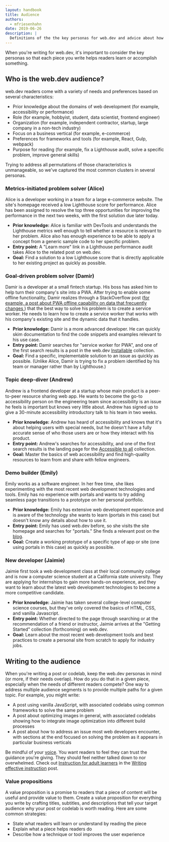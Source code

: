 ```yaml
---
layout: handbook
title: Audience
authors:
  - mfriesenhahn
date: 2019-06-26
description: |
  Definitions of the the key personas for web.dev and advice about how to write for them.
---
```

When you're writing for web.dev, it's important to consider the key personas so that each piece you write helps readers learn or accomplish something.

## Who is the web.dev audience?
web.dev readers come with a variety of needs and preferences based on several characteristics:
* Prior knowledge about the domains of web development (for example, accessibility or performance)
* Role (for example, hobbyist, student, data scientist, frontend engineer)
* Organization (for example, independent contractor, startup, large company in a non-tech industry)
* Focus on a business vertical (for example, e-commerce)
* Preferences for frameworks and tools (for example, React, Gulp, webpack)
* Purpose for reading (for example, fix a Lighthouse audit, solve a specific problem, improve general skills)

Trying to address all permutations of those characteristics is unmanageable, so we've captured the most common clusters in several personas.

### Metrics-initiated problem solver (Alice)
Alice is a developer working in a team for a large e-commerce website. The site's homepage received a low Lighthouse score for performance. Alice has been assigned to resolve the top three opportunities for improving the performance in the next two weeks, with the first solution due later today.

* **Prior knowledge:** Alice is familiar with DevTools and understands the Lighthouse metrics well enough to tell whether a resource is relevant to her problem. Alice also has enough experience to be able to apply a concept from a generic sample code to her specific problem.
* **Entry point:** A "Learn more" link in a Lighthouse performance audit takes Alice to the related post on web.dev.
* **Goal:** Find a solution to a low Lighthouse score that is directly applicable to her existing project as quickly as possible.

### Goal-driven problem solver (Damir)
Damir is a developer at a small fintech startup. His boss has asked him to help turn their company's site into a PWA. After trying to enable some offline functionality, Damir realizes through a StackOverflow post ([for example, a post about PWA offline capability on data that frecuently changes ](https://stackoverflow.com/questions/50777677/pwa-offline-capability-on-data-that-frecuently-changes)) that the best way to solve his problem is to create a service worker. He needs to learn how to create a service worker that works with his company's existing site and the dynamic data that it handles.

* **Prior knowledge:** Damir is a more advanced developer. He can quickly skim documentation to find the code snippets and examples relevant to his use case.
* **Entry point:** Damir searches for "service worker for PWA", and one of the first search results is a post in the web.dev [Installable](/installable) collection.
* **Goal:** Find a specific, implementable solution to an issue as quickly as possible. (Unlike Alice, Damir is trying to fix a problem identified by his team or manager rather than by Lighthouse.)

### Topic deep-diver (Andrew)
Andrew is a frontend developer at a startup whose main product is a peer-to-peer resource sharing web app.  He wants to become the go-to accessibility person on the engineering team since accessibility is an issue he feels is important but knows very little about. Andrew has signed up to give a 30-minute accessibility introductory talk to his team in two weeks.

* **Prior knowledge:** Andrew has heard of accessibility and knows that it's about helping users with special needs, but he doesn't have a fully accurate sense of who those users are or how they interact with his product.
* **Entry point:** Andrew's searches for accessibility, and one of the first search results is the landing page for the [Accessible to all](/accessible) collection.
* **Goal:** Master the basics of web accessibility and find high-quality resources to learn from and share with fellow engineers.

### Demo builder (Emily)
Emily works as a software engineer. In her free time, she likes experimenting with the most recent web development technologies and tools. Emily has no experience with portals and wants to try adding seamless page transitions to a prototype on her personal portfolio.

* **Prior knowledge:** Emily has extensive web development experience and is aware of the technology she wants to learn (portals in this case) but doesn't know any details about how to use it.
* **Entry point:** Emily has used web.dev before, so she visits the site homepage and searches for "portals." She finds a relevant post on the [blog](/blog).
* **Goal:** Create a working prototype of a specific type of app or site (one using portals in this case) as quickly as possible.

### New developer (Jaimie)
Jaimie first took a web development class at their local community college and is now a computer science student at a California state university. They are applying for internships to gain more hands-on experience, and they want to learn about the latest web development technologies to become a more competitive candidate.

* **Prior knowledge:** Jaimie has taken several college-level computer science courses, but they've only covered the basics of HTML, CSS, and vanilla Javascript.
* **Entry point:** Whether directed to the page through searching or at the recommendation of a friend or instructor, Jaimie arrives at the "Getting Started" collection (forthcoming) on web.dev.
* **Goal:** Learn about the most recent web development tools and best practices to create a personal site from scratch to apply for industry jobs.

## Writing to the audience
When you're writing a post or codelab, keep the web.dev personas in mind (or more, if their needs overlap). How do you do that in a given piece, especially when the needs of different readers compete? One way to address multiple audience segments is to provide multiple paths for a given topic. For example, you might write:
* A post using vanilla JavaScript, with associated codelabs using common frameworks to solve the same problem
* A post about optimizing images in general, with associated codelabs showing how to integrate image optimization into different build processes
* A post about how to address an issue most web developers encounter, with sections at the end focused on solving the problem as it appears in particular business verticals

Be mindful of your [voice](/handbook/voice). You want readers to feel they can trust the guidance you're giving. They should feel neither talked down to nor overwhelmed. Check out [Instruction for adult learners](/handbook/effective-instruction#instruction-for-adult-learners) in the [Writing effective instruction](/handbook/effective-instruction) post.

### Value propositions
A value proposition is a promise to readers that a piece of content will be useful and provide value to them. Create a value proposition for everything you write by crafting titles, subtitles, and descriptions that tell your target audience why your post or codelab is worth reading. Here are some common strategies:
* State what readers will learn or understand by reading the piece
* Explain what a piece helps readers do
* Describe how a technique or tool improves the user experience
